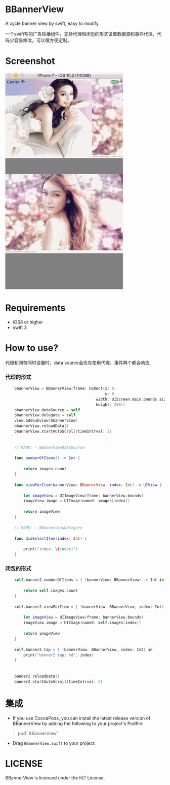 # BBannerView
A cycle banner view by swift, easy to modify.

一个swift写的广告轮播组件，支持代理和闭包的形式设置数据源和事件代理。代码少容易修改，可以很方便定制。

# Screenshot

![](./Screenshots/BBannerView.gif)

# Requirements

* iOS8 or higher
* swift 3

# How to use?

代理和闭包同时设置时，data source会优先使用代理。事件两个都会响应.

### 代理的形式

```swift
    bbannerView = BBannerView(frame: CGRect(x: 0, 
                                            y: 0, 
                                        width: UIScreen.main.bounds.size.width, 
                                        height: 250))
    bbannerView.dataSource = self
    bbannerView.delegate = self
    view.addSubview(bbannerView)
    bbannerView.reloadData()
    bbannerView.startAutoScroll(timeIntrval: 2)
   
    
    // MARK: - BBanerViewDataSource
    
    func numberOfItems() -> Int {

        return images.count
    }
    
    func viewForItem(bannerView: BBannerView, index: Int) -> UIView {

        let imageView = UIImageView(frame: bannerView.bounds)
        imageView.image = UIImage(named: images[index])
        
        return imageView
    }
    
    // MARK: - BBannerViewDelegate
    
    func didSelectItem(index: Int) {

        print("index: \(index)")
    }

```


### 闭包的形式

```swift
    self.banner2.numberOfItems = { (bannerView: BBannerView) -> Int in

        return self.images.count
    }

    self.banner2.viewForItem = { (bannerView: BBannerView, index: Int) -> UIView in

        let imageView = UIImageView(frame: bannerView.bounds)
        imageView.image = UIImage(named: self.images[index])

        return imageView
    }

    self.banner2.tap = { (bannerView: BBannerView, index: Int) in
        print("banner2 tap: %d", index)
    }


    banner2.reloadData()
    banner2.startAutoScroll(timeIntrval: 2)
```

# 集成


* If you use CocoaPods, you can install the latest release version of BBannerView  by adding the following to your project's Podfile:

> pod 'BBannerView'

* Drag `BBannerView.swift` to your project.

# LICENSE
BBannerView is licensed under the `MIT` License.
